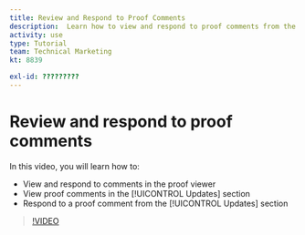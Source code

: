 ```yaml
---
title: Review and Respond to Proof Comments
description:  Learn how to view and respond to proof comments from the proof viewer and from the [!UICONTROL Updates] section of [!DNL Adobe Workfront].
activity: use
type: Tutorial
team: Technical Marketing
kt: 8839

exl-id: ?????????
---
```

# Review and respond to proof comments

In this video, you will learn how to:

* View and respond to comments in the proof viewer
* View proof comments in the [!UICONTROL Updates] section
* Respond to a proof comment from the [!UICONTROL Updates] section

>[!VIDEO](https://video.tv.adobe.com/v/335139/?quality=12)
